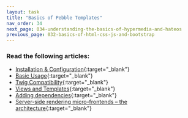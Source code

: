 ```yaml
---
layout: task
title: "Basics of Pebble Templates"
nav_order: 34
next_page: 034-understanding-the-basics-of-hypermedia-and-hateos
previous_page: 032-basics-of-html-css-js-and-bootstrap
---
```

### Read the following articles:
- [Installation & Configuration](https://pebbletemplates.io/wiki/guide/installation/){:target="_blank"}
- [Basic Usage](https://pebbletemplates.io/wiki/guide/basic-usage/){:target="_blank"}
- [Twig Compatibility](https://pebbletemplates.io/twig-compatibility/){:target="_blank"}
- [Views and Templates](https://javalin.io/documentation#views-and-templates){:target="_blank"}
- [Adding dependencies](https://javalin.io/plugins/rendering){:target="_blank"}
- [Server-side rendering micro-frontends – the architecture](https://aws.amazon.com/blogs/compute/server-side-rendering-micro-frontends-the-architecture/){:target="_blank"}

